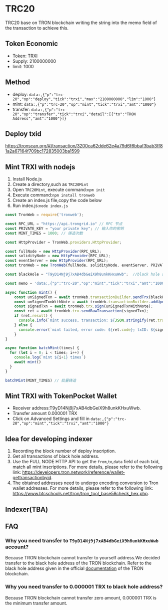 # TRC20
TRC20 base on TRON blockchain writing the string into the memo field of the transaction to achieve this.

## Token Economic
 - Token: TRXI
 - Supply: 2100000000
 - limit: 1000

## Method
 - deploy: `data:,{"p":"trc-20","op":"deploy","tick":"trxi","max":"2100000000","lim":"1000"}`
 - mint: `data:,{"p":"trc-20","op":"mint","tick":"trxi","amt":"1000"}`
 - transfer: `data:,{"p":"trc-20","op":"transfer","tick":"trxi","detail":[{"to":"TRON Address","amt":"1000"}]}`

## Deploy txid
https://tronscan.org/#/transaction/3200ca62dde62e4a79d6f6bbaf3bab3ff81a2a67164f709bc172835003ba1599

## Mint TRXI with nodejs
1. Install Node.js
2. Create a directory,such as `TRC20Mint`
3. Open `TRC20Mint`, execute command:`npm init`
4. Execute command:`npm install tronweb `
5. Create an index.js file,copy the code below
6. Run index.js:`node index.js`

```javascript
const TronWeb = require('tronweb');

const RPC_URL = "https://api.trongrid.io" // RPC 节点
const PRIVATE_KEY = "your private key"; // 输入你的密钥
const MINT_TIMES = 1000; // 铸造次数

const HttpProvider = TronWeb.providers.HttpProvider;

const fullNode = new HttpProvider(RPC_URL);
const solidityNode = new HttpProvider(RPC_URL);
const eventServer = new HttpProvider(RPC_URL);
const tronWeb = new TronWeb(fullNode, solidityNode, eventServer, PRIVATE_KEY);

const blackHole = "T9yD14Nj9j7xAB4dbGeiX9h8unkKHxuWwb";  //black hole address

const memo = 'data:,{"p":"trc-20","op":"mint","tick":"trxi","amt":"1000"}';

async function mint() {
    const unSignedTxn = await tronWeb.transactionBuilder.sendTrx(blackHole, 1); //0.000001 TRX is the minimum transfer amount.
    const unSignedTxnWithNote = await tronWeb.transactionBuilder.addUpdateData(unSignedTxn, memo, 'utf8');
    const signedTxn = await tronWeb.trx.sign(unSignedTxnWithNote);
    const ret = await tronWeb.trx.sendRawTransaction(signedTxn);
    if (ret.result) {
      console.info(`mint success, transaction: ${JSON.stringify(ret.transaction)}\n`)
    } else {
      console.error(`mint failed, error code: ${ret.code}; txID: ${signedTxn.txID}\n`)
    }
}

async function batchMint(times) {
  for (let i = 0; i < times; i++) {
    console.log(`mint ${i+1} times`)
    await mint()
  }
}

batchMint(MINT_TIMES) // 批量铸造
```

## Mint TRXI with TokenPocket Wallet
 - Receiver address:T9yD14Nj9j7xAB4dbGeiX9h8unkKHxuWwb.
 - Transfer amount 0.000001 TRX
 - Click on Advanced Settings and fill in `data:,{"p":"trc-20","op":"mint","tick":"trxi","amt":"1000"}`



## Idea for developing indexer
1. Recording the block number of deploy inscription.
2. Get all transactions of black hole address.
3. Use the FULL NODE HTTP API to get the `from`,`to`,`data` field of each txid, match all mint inscriptions. For more details, please refer to the following link: https://developers.tron.network/reference/wallet-gettransactionbyid.
4. The obtained addresses need to undergo encoding conversion to Tron wallet addresses. For more details, please refer to the following link: https://www.btcschools.net/tron/tron_tool_base58check_hex.php.

## Indexer(TBA)


## FAQ
### Why you need transfer to `T9yD14Nj9j7xAB4dbGeiX9h8unkKHxuWwb` account?
Because TRON blockchain cannot transfer to yourself address.We decided transfer to the black hole address of the TRON blockchain. Refer to the black hole address given in the official [documentation](https://developers.tron.network/docs/faq#3-what-is-the-destruction-address-of-tron) of the TRON blockchain.

### Why you need transfer to 0.000001 TRX to black hole address?
Because TRON blockchain cannot transfer zero amount, 0.000001 TRX is the minimum transfer amount.





